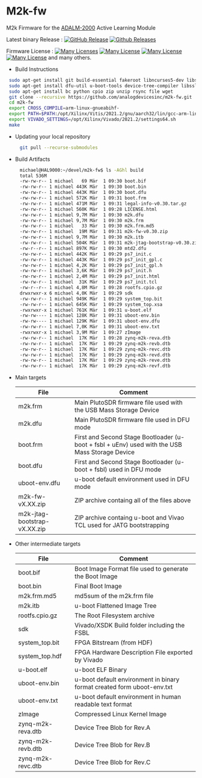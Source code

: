 # M2k-fw
M2k Firmware for the [ADALM-2000](https://wiki.analog.com/university/tools/m2k "ADALM-2000 Wiki Page") Active Learning Module

Latest binary Release : [![GitHub Release](https://img.shields.io/github/release/analogdevicesinc/m2k-fw.svg)](https://github.com/analogdevicesinc/m2k-fw/releases/latest)  [![Github Releases](https://img.shields.io/github/downloads/analogdevicesinc/m2k-fw/total.svg)](https://github.com/analogdevicesinc/m2k-fw/releases/latest)

Firmware License : [![Many Licenses](https://img.shields.io/badge/license-LGPL2+-blue.svg)](https://github.com/analogdevicesinc/m2k-fw/blob/master/LICENSE.md)  [![Many License](https://img.shields.io/badge/license-GPL2+-blue.svg)](https://github.com/analogdevicesinc/m2k-fw/blob/master/LICENSE.md)  [![Many License](https://img.shields.io/badge/license-BSD-blue.svg)](https://github.com/analogdevicesinc/m2k-fw/blob/master/LICENSE.md)  [![Many License](https://img.shields.io/badge/license-apache-blue.svg)](https://github.com/analogdevicesinc/m2k-fw/blob/master/LICENSE.md) and many others.

* Build Instructions
```bash
 sudo apt-get install git build-essential fakeroot libncurses5-dev libssl-dev ccache
 sudo apt-get install dfu-util u-boot-tools device-tree-compiler libssl1.0-dev mtools
 sudo apt-get install bc python cpio zip unzip rsync file wget
 git clone --recursive https://github.com/analogdevicesinc/m2k-fw.git
 cd m2k-fw
 export CROSS_COMPILE=arm-linux-gnueabihf-
 export PATH=$PATH:/opt/Xilinx/Vitis/2021.2/gnu/aarch32/lin/gcc-arm-linux-gnueabi/bin
 export VIVADO_SETTINGS=/opt/Xilinx/Vivado/2021.2/settings64.sh
 make

```
 
 * Updating your local repository 
 ```bash 
      git pull --recurse-submodules
  ```
 
* Build Artifacts
 ```bash
      michael@HAL9000:~/devel/m2k-fw$ ls -AGhl build
      total 536M
      -rw-rw-r-- 1 michael   69 Mär  1 09:30 boot.bif
      -rw-rw-r-- 1 michael 443K Mär  1 09:30 boot.bin
      -rw-rw-r-- 1 michael 443K Mär  1 09:30 boot.dfu
      -rw-rw-r-- 1 michael 572K Mär  1 09:31 boot.frm
      -rw-rw-r-- 1 michael 471M Mär  1 09:31 legal-info-v0.30.tar.gz
      -rw-rw-r-- 1 michael 560K Mär  1 09:28 LICENSE.html
      -rw-rw-r-- 1 michael 9,7M Mär  1 09:30 m2k.dfu
      -rw-rw-r-- 1 michael 9,7M Mär  1 09:30 m2k.frm
      -rw-rw-r-- 1 michael   33 Mär  1 09:30 m2k.frm.md5
      -rw-rw-r-- 1 michael  19M Mär  1 09:31 m2k-fw-v0.30.zip
      -rw-rw-r-- 1 michael 9,7M Mär  1 09:30 m2k.itb
      -rw-rw-r-- 1 michael 504K Mär  1 09:31 m2k-jtag-bootstrap-v0.30.zip
      -rw-r--r-- 1 michael 897K Mär  1 09:30 mtd2.dfu
      -rw-rw-r-- 1 michael 442K Mär  1 09:29 ps7_init.c
      -rw-rw-r-- 1 michael 443K Mär  1 09:29 ps7_init_gpl.c
      -rw-rw-r-- 1 michael 4,2K Mär  1 09:29 ps7_init_gpl.h
      -rw-rw-r-- 1 michael 3,6K Mär  1 09:29 ps7_init.h
      -rw-rw-r-- 1 michael 2,4M Mär  1 09:29 ps7_init.html
      -rw-rw-r-- 1 michael  31K Mär  1 09:29 ps7_init.tcl
      -rw-r--r-- 1 michael 4,8M Mär  1 09:28 rootfs.cpio.gz
      drwxrwxr-x 6 michael 4,0K Mär  1 09:29 sdk
      -rw-rw-r-- 1 michael 949K Mär  1 09:29 system_top.bit
      -rw-rw-r-- 1 michael 645K Mär  1 09:29 system_top.xsa
      -rwxrwxr-x 1 michael 761K Mär  1 09:31 u-boot.elf
      -rw-rw---- 1 michael 128K Mär  1 09:31 uboot-env.bin
      -rw-rw---- 1 michael 129K Mär  1 09:31 uboot-env.dfu
      -rw-rw-r-- 1 michael 7,0K Mär  1 09:31 uboot-env.txt
      -rwxrwxr-x 1 michael 3,9M Mär  1 09:27 zImage
      -rw-rw-r-- 1 michael  17K Mär  1 09:28 zynq-m2k-reva.dtb
      -rw-rw-r-- 1 michael  17K Mär  1 09:29 zynq-m2k-revb.dtb
      -rw-rw-r-- 1 michael  17K Mär  1 09:29 zynq-m2k-revc.dtb
      -rw-rw-r-- 1 michael  17K Mär  1 09:29 zynq-m2k-revd.dtb
      -rw-rw-r-- 1 michael  17K Mär  1 09:29 zynq-m2k-reve.dtb
      -rw-rw-r-- 1 michael  17K Mär  1 09:29 zynq-m2k-revf.dtb
 ```
 
 * Main targets
 
     | File  | Comment |
     | ------------- | ------------- | 
     | m2k.frm | Main PlutoSDR firmware file used with the USB Mass Storage Device |
     | m2k.dfu | Main PlutoSDR firmware file used in DFU mode |
     | boot.frm  | First and Second Stage Bootloader (u-boot + fsbl + uEnv) used with the USB Mass Storage Device |
     | boot.dfu  | First and Second Stage Bootloader (u-boot + fsbl) used in DFU mode |
     | uboot-env.dfu  | u-boot default environment used in DFU mode |
     | m2k-fw-vX.XX.zip  | ZIP archive containg all of the files above |
     | m2k-jtag-bootstrap-vX.XX.zip  | ZIP archive containg u-boot and Vivao TCL used for JATG bootstrapping |
 
  * Other intermediate targets

     | File  | Comment |
     | ------------- | ------------- |
     | boot.bif | Boot Image Format file used to generate the Boot Image |
     | boot.bin | Final Boot Image |
     | m2k.frm.md5 | md5sum of the m2k.frm file |
     | m2k.itb | u-boot Flattened Image Tree |
     | rootfs.cpio.gz | The Root Filesystem archive |
     | sdk | Vivado/XSDK Build folder including  the FSBL |
     | system_top.bit | FPGA Bitstream (from HDF) |
     | system_top.hdf | FPGA Hardware Description  File exported by Vivado |
     | u-boot.elf | u-boot ELF Binary |
     | uboot-env.bin | u-boot default environment in binary format created form uboot-env.txt |
     | uboot-env.txt | u-boot default environment in human readable text format |
     | zImage | Compressed Linux Kernel Image |
     | zynq-m2k-reva.dtb | Device Tree Blob for Rev.A |
     | zynq-m2k-revb.dtb | Device Tree Blob for Rev.B|  
     | zynq-m2k-revc.dtb | Device Tree Blob for Rev.C|  

 

